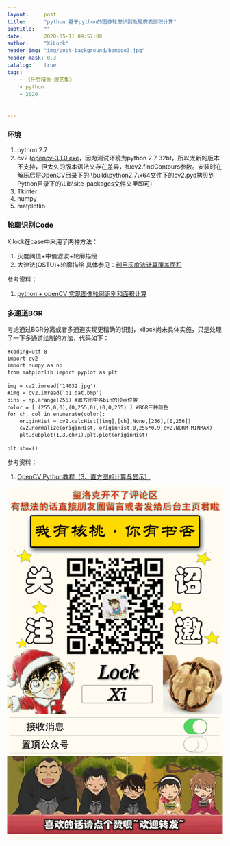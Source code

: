 ```yaml
---
layout:     post
title:      "python 基于python的图像轮廓识别及轮廓表面积计算"
subtitle:   ""
date:       2020-05-11 09:57:00
author:     "XiLock"
header-img: "img/post-background/bamboo3.jpg"
header-mask: 0.3
catalog:    true
tags:
    - 《斤竹精舍·游艺集》
    - python
    - 2020


---
```


### 环境
1. python 2.7
1. cv2 ([opencv-3.1.0.exe](https://opencv.org/releases/)，因为测试环境为python 2.7 32bt，所以太新的版本不支持，但太久的版本语法又存在差异，如cv2.findContours参数。安装时在解压后将OpenCV目录下的 \build\python2.7\x64文件下的cv2.pyd拷贝到 Python目录下的\Lib\site-packages文件夹里即可)
1. Tkinter
1. numpy
1. matplotlib

### 轮廓识别Code
Xilock在case中采用了两种方法：
1. 灰度阈值+中值滤波+轮廓描绘
1. 大津法(OSTU)+轮廓描绘
具体参见：[利用灰度法计算覆盖面积](https://molakirlee.github.io/attachment/python/case1_single_color_peak.rar)  

参考资料：
1. [python + openCV 实现图像轮廓识别和面积计算](https://blog.csdn.net/whymeYan/article/details/78856964)


### 多通道BGR
考虑通过BGR分离或者多通道实现更精确的识别，xilock尚未具体实施，只是处理了一下多通道绘制的方法，代码如下：
```
#coding=utf-8  
import cv2  
import numpy as np  
from matplotlib import pyplot as plt
       
img = cv2.imread('14032.jpg')  
#img = cv2.imread('p1.dat.bmp')  
bins = np.arange(256) #直方图中各bin的顶点位置  
color = [ (255,0,0),(0,255,0),(0,0,255) ] #BGR三种颜色  
for ch, col in enumerate(color):  
    originHist = cv2.calcHist([img],[ch],None,[256],[0,256])  
    cv2.normalize(originHist, originHist,0,255*0.9,cv2.NORM_MINMAX)  
    plt.subplot(1,3,ch+1),plt.plot(originHist)
    
plt.show()
```


参考资料：
1. [OpenCV Python教程（3、直方图的计算与显示）](https://blog.csdn.net/sunny2038/article/details/9097989)



![](/img/wc-tail.GIF)
